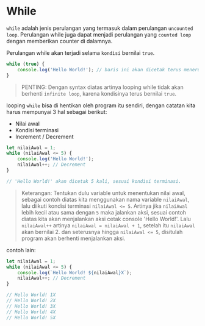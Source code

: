 # While

`while` adalah jenis perulangan yang termasuk dalam perulangan `uncounted loop`. Perulangan while juga dapat menjadi perulangan yang `counted loop` dengan memberikan counter di dalamnya.

Perulangan while akan terjadi selama `kondisi` bernilai `true`.

```javascript
while (true) {
	console.log('Hello World!'); // baris ini akan dicetak terus menerus.
}
```

> PENTING: Dengan syntax diatas artinya looping while tidak akan berhenti `infinite loop`, karena kondisinya terus bernilai `true`.

looping `while` bisa di hentikan oleh program itu sendiri, dengan catatan kita harus mempunyai 3 hal sebagai berikut:

- Nilai awal
- Kondisi terminasi
- Increment / Decrement

```javascript
let nilaiAwal = 1;
while (nilaiAwal <= 5) {
	console.log('Hello World!');
	nilaiAwal++; // Decrement
}

// 'Hello World!' akan dicetak 5 kali, sesuai kondisi terminasi.
```

> Keterangan: Tentukan dulu variable untuk menentukan nilai awal, sebagai contoh diatas kita menggunakan nama variable `nilaiAwal`, lalu diikuti kondisi terminasi `nilaiAwal <= 5`. Artinya jika `nilaiAwal` lebih kecil atau sama dengan `5` maka jalankan aksi, sesuai contoh diatas kita akan menjalankan aksi cetak console 'Hello World!'. Lalu `nilaiAwal++` artinya `nilaiAwal = nilaiAwal + 1`, setelah itu `nilaiAwal` akan bernilai 2. dan seterusnya hingga `nilaiAwal <= 5`, disitulah program akan berhenti menjalankan aksi.

contoh lain:

```javascript
let nilaiAwal = 1;
while (nilaiAwal <= 5) {
	console.log(`Hello World! ${nilaiAwal}X`);
	nilaiAwal++; // Decrement
}

// Hello World! 1X
// Hello World! 2X
// Hello World! 3X
// Hello World! 4X
// Hello World! 5X
```
